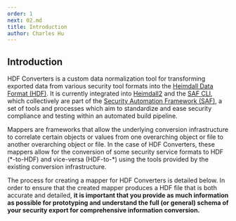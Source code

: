 ```yaml
---
order: 1
next: 02.md
title: Introduction
author: Charles Hu
---
```


## Introduction <a name="intro"></a>

HDF Converters is a custom data normalization tool for transforming exported data from various security tool formats into the [Heimdall Data Format (HDF)](https://saf.mitre.org/#/normalize). It is currently integrated into [Heimdall2](https://github.com/mitre/heimdall2) and the [SAF CLI](https://github.com/mitre/saf), which collectively are part of the [Security Automation Framework (SAF)](https://saf.mitre.org/#/), a set of tools and processes which aim to standardize and ease security compliance and testing within an automated build pipeline.

Mappers are frameworks that allow the underlying conversion infrastructure to correlate certain objects or values from one overarching object or file to another overarching object or file. In the case of HDF Converters, these mappers allow for the conversion of some security service formats to HDF (\*-to-HDF) and vice-versa (HDF-to-\*) using the tools provided by the existing conversion infrastructure.

The process for creating a mapper for HDF Converters is detailed below. In order to ensure that the created mapper produces a HDF file that is both accurate and detailed, <b>it is important that you provide as much information as possible for prototyping and understand the full (or general) schema of your security export for comprehensive information conversion.</b>
